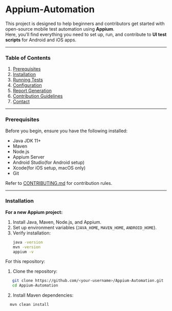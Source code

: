 # Appium-Automation

This project is designed to help beginners and contributors get started with open-source mobile test automation using **Appium**.  
Here, you’ll find everything you need to set up, run, and contribute to **UI test scripts** for Android and iOS apps.  

---

### Table of Contents

1. [Prerequisites](#prerequisites)  
2. [Installation](#installation)  
3. [Running Tests](#running-tests)  
4. [Configuration](#configuration)  
5. [Report Generation](#report-generation)  
6. [Contribution Guidelines](#contribution-guidelines)  
7. [Contact](#contact)  

---

### Prerequisites  

Before you begin, ensure you have the following installed:  

- Java JDK 11+
- Maven
- Node.js 
- Appium Server
- Android Studio(for Android setup)  
- Xcode(for iOS setup, macOS only)  
- Git

Refer to [CONTRIBUTING.md](./CONTRIBUTING.md) for contribution rules.  

---

### Installation  

**For a new Appium project:**  

1. Install Java, Maven, Node.js, and Appium.  
2. Set up environment variables (`JAVA_HOME`, `MAVEN_HOME`, `ANDROID_HOME`).  
3. Verify installation:  
   ```bash
   java -version
   mvn -version
   appium -v
For this repository:
1. Clone the repository:
```bash
   git clone https://github.com/<your-username>/Appium-Automation.git
   cd Appium-Automation
   ```
2. Install Maven dependencies:
```bash
  mvn clean install
   ```


